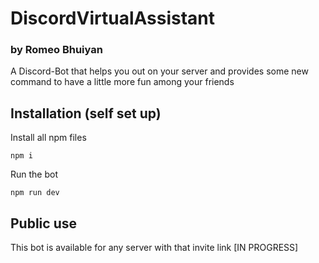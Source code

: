 # DiscordVirtualAssistant
### by Romeo Bhuiyan
A Discord-Bot that helps you out on your server and provides some new command to have a little more fun among your friends
<br>

## Installation (self set up)
Install all npm files
```
npm i
```
Run the bot
```
npm run dev
```

## Public use
This bot is available for any server with that invite link [IN PROGRESS]
